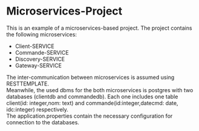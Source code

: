 # Microservices-Project
This is an example of a microservices-based project.
The project contains the following microservices:
<ul>
<li>Client-SERVICE</li>
<li>Commande-SERVICE</li>
<li>Discovery-SERVICE</li>
<li>Gateway-SERVICE</li>
  </ul>
The inter-communication between microservices is assumed using RESTTEMPLATE.
<br>Meanwhile, the used dbms for the both microservices is postgres with two databases (clientdb and commandedb). Each one includes one table client(id: integer,nom: text) and commande(id:integer,datecmd: date, idc:integer) respectively.
<br>The application.properties contain the necessary configuration for connection to the databases.
